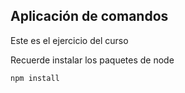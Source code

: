 ## Aplicación de comandos

Este es el ejercicio del curso

Recuerde instalar los paquetes de node

```
npm install
```
